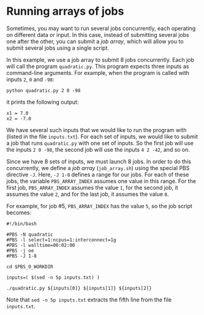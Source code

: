 # Running arrays of jobs

Sometimes, you may want to run several jobs concurrently,
each operating on different data or input.
In this case, instead of submitting several jobs
one after the other,
you can submit a *job array*,
which will allow you to submit several jobs using a single script.

In this example,
we use a job array to submit 8 jobs concurrently.
Each job will call the program `quadratic.py`.
This program expects three inputs as command-line arguments.
For example, when the program is called with inputs `2`, `0` and `-98`:

    python quadratic.py 2 0 -98

it prints the following output:

    x1 = 7.0
    x2 = -7.0

We have several such inputs that we would like to run the program with
(listed in the file `inputs.txt`).
For each set of inputs,
we would like to submit a job that runs `quadratic.py`
with one set of inputs.
So the first job will use the inputs `2 0 -98`,
the second job will use the inputs `4 2 -42`,
and so on.

Since we have 8 sets of inputs,
we must launch 8 jobs.
In order to do this concurrently, we define a
*job array* (`job_array.sh`) using the special PBS directive `-J`.
Here, `-J 1-8` defines a range for our jobs. 
For each of these jobs,
the variable `PBS_ARRAY_INDEX` assumes one value in this range.
For the first job, `PBS_ARRAY_INDEX` assumes the value `1`,
for the second job, it assumes the value `2`,
and for the last job, it assumes the value `8`.

For example, for job #5, `PBS_ARRAY_INDEX` has the value `5`,
so the job script becomes:

~~~
#!/bin/bash

#PBS -N quadratic
#PBS -l select=1:ncpus=1:interconnect=1g
#PBS -l walltime=00:02:00
#PBS -j oe
#PBS -J 1-8

cd $PBS_O_WORKDIR

inputs=( $(sed -n 5p inputs.txt) )

./quadratic.py ${inputs[0]} ${inputs[1]} ${inputs[2]}
~~~

Note that `sed -n 5p inputs.txt` extracts the fifth line
from the file `inputs.txt`.
